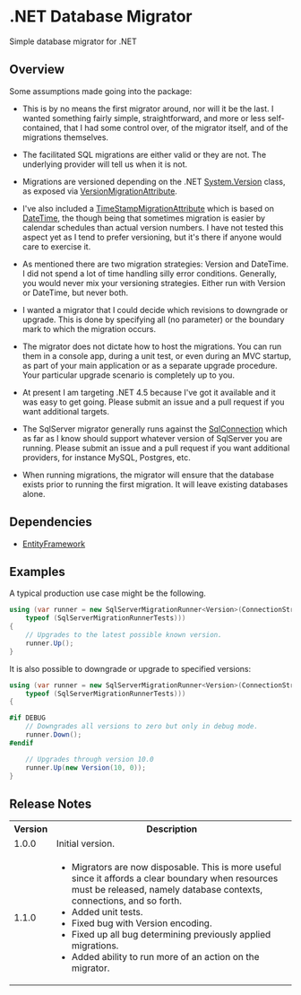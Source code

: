 # .NET Database Migrator

Simple database migrator for .NET

## Overview

Some assumptions made going into the package:

* This is by no means the first migrator around, nor will it be the last. I wanted something fairly simple, straightforward, and more or less self-contained, that I had some control over, of the migrator itself, and of the migrations themselves.

* The facilitated SQL migrations are either valid or they are not. The underlying provider will tell us when it is not.

* Migrations are versioned depending on the .NET [System.Version](https://msdn.microsoft.com/en-us/library/system.version.aspx) class, as exposed via [VersionMigrationAttribute](http://github.com/mwpowellhtx/netdbmigrator/blob/master/src/Kingdom.Data.Migrator.Core/Attributes/VersionMigrationAttribute.cs).

* I've also included a [TimeStampMigrationAttribute](http://github.com/mwpowellhtx/netdbmigrator/blob/master/src/Kingdom.Data.Migrator.Core/Attributes/TimeStampMigrationAttribute.cs) which is based on [DateTime](http://msdn.microsoft.com/en-us/library/system.datetime.aspx), the though being that sometimes migration is easier by calendar schedules than actual version numbers. I have not tested this aspect yet as I tend to prefer versioning, but it's there if anyone would care to exercise it.

* As mentioned there are two migration strategies: Version and DateTime. I did not spend a lot of time handling silly error conditions. Generally, you would never mix your versioning strategies. Either run with Version or DateTime, but never both.

* I wanted a migrator that I could decide which revisions to downgrade or upgrade. This is done by specifying all (no parameter) or the boundary mark to which the migration occurs.

* The migrator does not dictate how to host the migrations. You can run them in a console app, during a unit test, or even during an MVC startup, as part of your main application or as a separate upgrade procedure. Your particular upgrade scenario is completely up to you.

* At present I am targeting .NET 4.5 because I've got it available and it was easy to get going. Please submit an issue and a pull request if you want additional targets.

* The SqlServer migrator generally runs against the [SqlConnection](https://msdn.microsoft.com/en-us/library/system.data.sqlclient.sqlconnection.aspx) which as far as I know should support whatever version of SqlServer you are running. Please submit an issue and a pull request if you want additional providers, for instance MySQL, Postgres, etc.

* When running migrations, the migrator will ensure that the database exists prior to running the first migration. It will leave existing databases alone.

## Dependencies

* [EntityFramework](http://msdn.microsoft.com/en-us/data/ef.aspx)

## Examples

A typical production use case might be the following.

```C#
using (var runner = new SqlServerMigrationRunner<Version>(ConnectionString,
    typeof (SqlServerMigrationRunnerTests)))
{
    // Upgrades to the latest possible known version.
    runner.Up();
}
```

It is also possible to downgrade or upgrade to specified versions:

```C#
using (var runner = new SqlServerMigrationRunner<Version>(ConnectionString,
    typeof (SqlServerMigrationRunnerTests)))
{

#if DEBUG
    // Downgrades all versions to zero but only in debug mode.
    runner.Down();
#endif

    // Upgrades through version 10.0
    runner.Up(new Version(10, 0));
}
```

## Release Notes

<table>
  <tbody>
    <tr>
      <th>Version</th>
      <th>Description</th>
    </tr>
    <tr>
      <td>1.0.0</td>
      <td>Initial version.</td>
    </tr>
    <tr>
      <td>1.1.0</td>
      <td>
        <ul>
          <li>Migrators are now disposable. This is more useful since it affords a clear boundary when resources must be released, namely database contexts, connections, and so forth.</li>
          <li>Added unit tests.</li>
          <li>Fixed bug with Version encoding.</li>
          <li>Fixed up all bug determining previously applied migrations.</li>
          <li>Added ability to run more of an action on the migrator.</li>
        </ul>
      </td>
    </tr>
  </tbody>
</table>
